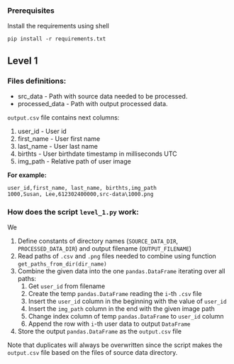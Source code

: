 ### Prerequisites
Install the requirements using shell
```shell
pip install -r requirements.txt
```

## Level 1

### Files definitions:

- src_data - Path with source data needed to be processed.
- processed_data - Path with output processed data.

`output.csv` file contains next columns:

1. user_id - User id
2. first_name - User first name
3. last_name - User last name
4. birthts - User birthdate timestamp in milliseconds UTC
5. img_path - Relative path of user image 

**For example:**

```text
user_id,first_name, last_name, birthts,img_path
1000,Susan, Lee,612302400000,src-data\1000.png
```

### How does the script `level_1.py` work:
We
1. Define constants of directory names (`SOURCE_DATA_DIR`, `PROCESSED_DATA_DIR`) and output filename (`OUTPUT_FILENAME`)
2. Read paths of `.csv` and `.png` files needed to combine using function `get_paths_from_dir(dir_name)`
3. Combine the given data into the one `pandas.DataFrame` iterating over all paths:
   1. Get `user_id` from filename
   2. Create the temp `pandas.DataFrame` reading the `i`-th `.csv` file
   3. Insert the `user_id` column in the beginning with the value of `user_id`
   4. Insert the `img_path` column in the end with the given image path
   5. Change index column of temp `pandas.DataFrame` to `user_id` column
   6. Append the row with `i`-th user data to output `DataFrame`
4. Store the output `pandas.DataFrame` as the `output.csv` file

Note that duplicates will always be overwritten since the script makes the `output.csv` file based on the files of
source data directory.
